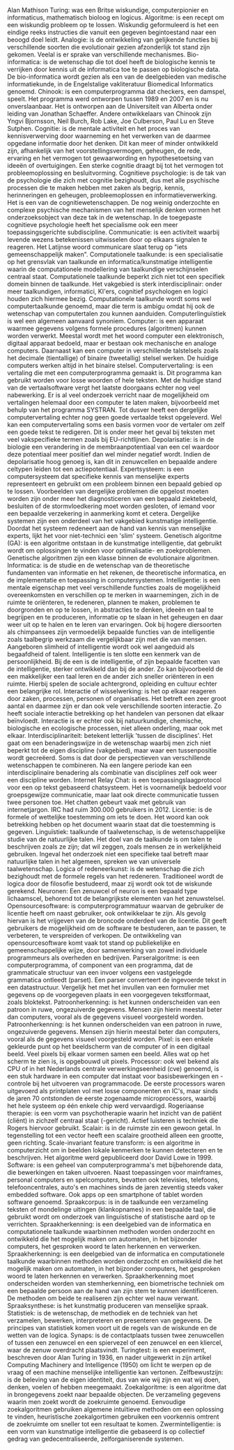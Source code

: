 Alan Mathison Turing: was een Britse wiskundige, computerpionier en informaticus, mathematisch bioloog en logicus.
Algoritme: is een recept om een wiskundig probleem op te lossen. Wiskundig geformuleerd is het een eindige reeks instructies die vanuit een gegeven begintoestand naar een beoogd doel leidt.
Analogie: is de ontwikkeling van gelijkende functies bij verschillende soorten die evolutionair gezien afzonderlijk tot stand zijn gekomen. Veelal is er sprake van verschillende mechanismes. 
Bio-informatica: is de wetenschap die tot doel heeft de biologische kennis te verrijken door kennis uit de informatica toe te passen op biologische data. De bio-informatica wordt gezien als een van de deelgebieden van medische informatiekunde, in de Engelstalige vakliteratuur Biomedical Informatics genoemd.
Chinook: is een computerprogramma dat checkers, een damspel, speelt. Het programma werd ontworpen tussen 1989 en 2007 en is nu onverslaanbaar. Het is ontworpen aan de Universiteit van Alberta onder leiding van Jonathan Schaeffer. Andere ontwikkelaars van Chinook zijn Yngvi Bjornsson, Neil Burch, Rob Lake, Joe Culberson, Paul Lu en Steve Sutphen.
Cognitie: is de mentale activiteit en het proces van kennisverwerving door waarneming en het verwerken van de daarmee opgedane informatie door het denken. Dit kan meer of minder ontwikkeld zijn, afhankelijk van het voorstellingsvermogen, geheugen, de rede, ervaring en het vermogen tot gewaarwording en hypothesetoetsing van ideeën of overtuigingen. Een sterke cognitie draagt bij tot het vermogen tot probleemoplossing en besluitvorming.
Cognitieve psychologie: is de tak van de psychologie die zich met cognitie bezighoudt, dus met alle psychische processen die te maken hebben met zaken als begrip, kennis, herinneringen en geheugen, probleemoplossen en informatieverwerking. Het is een van de cognitiewetenschappen. De nog weinig onderzochte en complexe psychische mechanismen van het menselijk denken vormen het onderzoeksobject van deze tak in de wetenschap. In de toegepaste cognitieve psychologie heeft het specialisme ook een meer toepassingsgerichte subdiscipline.
Communicatie: is een activiteit waarbij levende wezens betekenissen uitwisselen door op elkaars signalen te reageren. Het Latijnse woord communicare slaat terug op "iets gemeenschappelijk maken".
Computationele taalkunde: is een specialisatie op het grensvlak van taalkunde en informatica/kunstmatige intelligentie waarin de computationele modellering van taalkundige verschijnselen centraal staat. Computationele taalkunde beperkt zich niet tot een specifiek domein binnen de taalkunde. Het vakgebied is sterk interdisciplinair: onder meer taalkundigen, informatici, KI'ers, cognitief psychologen en logici houden zich hiermee bezig. Computationele taalkunde wordt soms wel computertaalkunde genoemd, maar die term is ambigu omdat hij ook de wetenschap van computertalen zou kunnen aanduiden. Computerlinguïstiek is wel een algemeen aanvaard synoniem. 
Computer: is een apparaat waarmee gegevens volgens formele procedures (algoritmen) kunnen worden verwerkt. Meestal wordt met het woord computer een elektronisch, digitaal apparaat bedoeld, maar er bestaan ook mechanische en analoge computers. Daarnaast kan een computer in verschillende talstelsels zoals het decimale (tientallige) of binaire (tweetallig) stelsel werken. De huidige computers werken altijd in het binaire stelsel.
Computervertaling: is een vertaling die met een computerprogramma gemaakt is. Dit programma kan gebruikt worden voor losse woorden of hele teksten. Met de huidige stand van de vertaalsoftware vergt het laatste doorgaans echter nog veel nabewerking. Er is al veel onderzoek verricht naar de mogelijkheid om vertalingen helemaal door een computer te laten maken, bijvoorbeeld met behulp van het programma SYSTRAN. Tot dusver heeft een dergelijke computervertaling echter nog geen goede vertaalde tekst opgeleverd. Wel kan een computervertaling soms een basis vormen voor de vertaler om zelf een goede tekst te redigeren. Dit is onder meer het geval bij teksten met veel vakspecifieke termen zoals bij EU-richtlijnen.
Depolarisatie: is in de biologie een verandering in de membraanpotentiaal van een cel waardoor deze potentiaal meer positief dan wel minder negatief wordt. Indien de depolarisatie hoog genoeg is, kan dit in zenuwcellen en bepaalde andere celtypen leiden tot een actiepotentiaal.
Expertsysteem: is een computersysteem dat specifieke kennis van menselijke experts representeert en gebruikt om een probleem binnen een bepaald gebied op te lossen. Voorbeelden van dergelijke problemen die opgelost moeten worden zijn onder meer het diagnosticeren van een bepaald ziektebeeld, besluiten of de stormvloedkering moet worden gesloten, of iemand voor een bepaalde verzekering in aanmerking komt et cetera. Dergelijke systemen zijn een onderdeel van het vakgebied kunstmatige intelligentie. Doordat het systeem redeneert aan de hand van kennis van menselijke experts, lijkt het voor niet-technici een 'slim' systeem.
Genetisch algoritme (GA): is een algoritme ontstaan in de kunstmatige intelligentie, dat gebruikt wordt om oplossingen te vinden voor optimalisatie- en zoekproblemen. Genetische algoritmen zijn een klasse binnen de evolutionaire algoritmen.
Informatica: is de studie en de wetenschap van de theoretische fundamenten van informatie en het rekenen, de theoretische informatica, en de implementatie en toepassing in computersystemen.
Intelligentie: is een mentale eigenschap met veel verschillende functies zoals de mogelijkheid overeenkomsten en verschillen op te merken in waarnemingen, zich in de ruimte te oriënteren, te redeneren, plannen te maken, problemen te doorgronden en op te lossen, in abstracties te denken, ideeën en taal te begrijpen en te produceren, informatie op te slaan in het geheugen en daar weer uit op te halen en te leren van ervaringen. Ook bij hogere diersoorten als chimpansees zijn vermoedelijk bepaalde functies van de intelligentie zoals taalbegrip werkzaam die vergelijkbaar zijn met die van mensen. Aangeboren slimheid of intelligentie wordt ook wel aangeduid als begaafdheid of talent. Intelligentie is ten slotte een kenmerk van de persoonlijkheid. Bij de een is de intelligentie, of zijn bepaalde facetten van de intelligentie, sterker ontwikkeld dan bij de ander. Zo kan bijvoorbeeld de een makkelijker een taal leren en de ander zich sneller oriënteren in een ruimte. Hierbij spelen de sociale achtergrond, opleiding en cultuur echter een belangrijke rol.
Interactie of wisselwerking: is het op elkaar reageren door zaken, processen, personen of organisaties. Het betreft een zeer groot aantal en daarmee zijn er dan ook vele verschillende soorten interactie. Zo heeft sociale interactie betrekking op het handelen van personen dat elkaar beïnvloedt. Interactie is er echter ook bij natuurkundige, chemische, biologische en ecologische processen, niet alleen onderling, maar ook met elkaar.
Interdisciplinariteit: betekent letterlijk 'tussen de disciplines'. Het gaat om een benaderingswijze in de wetenschap waarbij men zich niet beperkt tot de eigen discipline (vakgebied), maar waar een tussenpositie wordt gecreëerd. Soms is dat door de perspectieven van verschillende wetenschappen te combineren. Na een langere periode kan een interdisciplinaire benadering als combinatie van disciplines zelf ook weer een discipline worden.
Internet Relay Chat: is een toepassingslaagprotocol voor een op tekst gebaseerd chatsysteem. Het is voornamelijk bedoeld voor groepsgewijze communicatie, maar laat ook directe communicatie tussen twee personen toe. Het chatten gebeurt vaak met gebruik van internetjargon. IRC had ruim 300.000 gebruikers in 2012.
Licentie: is de formele of wettelijke toestemming om iets te doen. Het woord kan ook betrekking hebben op het document waarin staat dat die toestemming is gegeven.
Linguïstiek: taalkunde of taalwetenschap, is de wetenschappelijke studie van de natuurlijke talen. Het doel van de taalkunde is om talen te beschrijven zoals ze zijn; dat wil zeggen, zoals mensen ze in werkelijkheid gebruiken. Ingeval het onderzoek niet een specifieke taal betreft maar natuurlijke talen in het algemeen, spreken we van universele taalwetenschap.
Logica of redeneerkunst: is de wetenschap die zich bezighoudt met de formele regels van het redeneren. Traditioneel wordt de logica door de filosofie bestudeerd, maar zij wordt ook tot de wiskunde gerekend.
Neuronen: Een zenuwcel of neuron is een bepaald type lichaamscel, behorend tot de belangrijkste elementen van het zenuwstelsel.
Opensourcesoftware: is computerprogrammatuur waarvan de gebruiker de licentie heeft om naast gebruiker, ook ontwikkelaar te zijn. Als gevolg hiervan is het vrijgeven van de broncode onderdeel van de licentie. Dit geeft gebruikers de mogelijkheid om de software te bestuderen, aan te passen, te verbeteren, te verspreiden of verkopen. De ontwikkeling van opensourcesoftware komt vaak tot stand op publiekelijke en gemeenschappelijke wijze, door samenwerking van zowel individuele programmeurs als overheden en bedrijven. 
Parseralgoritme: is een computerprogramma, of component van een programma, dat de grammaticale structuur van een invoer volgens een vastgelegde grammatica ontleedt (parset). Een parser converteert de ingevoerde tekst in een datastructuur. Vergelijk het met het invullen van een formulier met gegevens op de voorgegeven plaats in een voorgegeven tekstformaat, zoals bloktekst.
Patroonherkenning: is het kunnen onderscheiden van een patroon in ruwe, ongezuiverde gegevens. Mensen zijn hierin meestal beter dan computers, vooral als de gegevens visueel voorgesteld worden.
Patroonherkenning: is het kunnen onderscheiden van een patroon in ruwe, ongezuiverde gegevens. Mensen zijn hierin meestal beter dan computers, vooral als de gegevens visueel voorgesteld worden. 
Pixel: is een enkele gekleurde punt op het beeldscherm van de computer of in een digitaal beeld. Veel pixels bij elkaar vormen samen een beeld. Alles wat op het scherm te zien is, is opgebouwd uit pixels.
Processor: ook wel bekend als CPU of in het Nederlands centrale verwerkingseenheid (cve) genoemd, is een stuk hardware in een computer dat instaat voor basisbewerkingen en -controle bij het uitvoeren van programmacode. De eerste processors waren uitgevoerd als printplaten vol met losse componenten en IC's, maar sinds de jaren 70 ontstonden de eerste zogenaamde microprocessors, waarbij het hele systeem op één enkele chip werd vervaardigd.
Rogeriaanse therapie: is een vorm van psychotherapie waarin het inzicht van de patiënt (cliënt) in zichzelf centraal staat (-gericht). Actief luisteren is techniek die Rogers hiervoor gebruikt.
Scalair: is in de ruimste zin een gewoon getal. In tegenstelling tot een vector heeft een scalaire grootheid alleen een grootte, geen richting. 
Scale-invariant feature transform: is een algoritme in computerzicht om in beelden lokale kenmerken te kunnen detecteren en te beschrijven. Het algoritme werd gepubliceerd door David Lowe in 1999.
Software: is een geheel van computerprogramma's met bijbehorende data, die bewerkingen en taken uitvoeren. Naast toepassingen voor mainframes, personal computers en spelcomputers, bevatten ook televisies, telefoons, telefooncentrales, auto's en machines sinds de jaren zeventig steeds vaker embedded software. Ook apps op een smartphone of tablet worden software genoemd.
Spraakcorpus: is in de taalkunde een verzameling teksten of mondelinge uitingen (klankopnames) in een bepaalde taal, die gebruikt wordt om onderzoek van linguïstische of statistische aard op te verrichten. 
Spraakherkenning: is een deelgebied van de informatica en computationele taalkunde waarbinnen methoden worden onderzocht en ontwikkeld die het mogelijk maken om automaten, in het bijzonder computers, het gesproken woord te laten herkennen en verwerken.
Spraakherkenning: is een deelgebied van de informatica en computationele taalkunde waarbinnen methoden worden onderzocht en ontwikkeld die het mogelijk maken om automaten, in het bijzonder computers, het gesproken woord te laten herkennen en verwerken. Spraakherkenning moet onderscheiden worden van stemherkenning, een biometrische techniek om een bepaalde persoon aan de hand van zijn stem te kunnen identificeren. De methoden om beide te realiseren zijn echter wel nauw verwant.
Spraaksynthese: is het kunstmatig produceren van menselijke spraak.
Statistiek: is de wetenschap, de methodiek en de techniek van het verzamelen, bewerken, interpreteren en presenteren van gegevens. De principes van statistiek komen voort uit de regels van de wiskunde en de wetten van de logica.
Synaps: is de contactplaats tussen twee zenuwcellen of tussen een zenuwcel en een spiervezel of een zenuwcel en een kliercel, waar de zenuw overdracht plaatsvindt.
Turingtest: is een experiment, beschreven door Alan Turing in 1936, en nader uitgewerkt in zijn artikel Computing Machinery and Intelligence (1950) om licht te werpen op de vraag of een machine menselijke intelligentie kan vertonen.
Zelfbewustzijn: is de beleving van de eigen identiteit, dus van wie wij zijn en wat wij doen, denken, voelen of hebben meegemaakt.
Zoekalgoritme: is een algoritme dat in brongegevens zoekt naar bepaalde objecten. De verzameling gegevens waarin men zoekt wordt de zoekruimte genoemd. Eenvoudige zoekalgoritmen gebruiken algemene intuïtieve methoden om een oplossing te vinden, heuristische zoekalgortimen gebruiken een voorkennis omtrent de zoekruimte om sneller tot een resultaat te komen.
Zwermintelligentie: is een vorm van kunstmatige intelligentie die gebaseerd is op collectief gedrag van gedecentraliseerde, zelforganiserende systemen.


